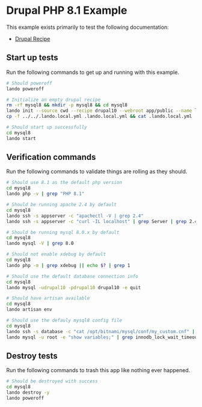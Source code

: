 Drupal PHP 8.1 Example
===============

This example exists primarily to test the following documentation:

* [Drupal Recipe](https://docs.devwithlando.io/tutorials/drupal.html)

Start up tests
--------------

Run the following commands to get up and running with this example.

```bash
# Should poweroff
lando poweroff

# Initialize an empty drupal recipe
rm -rf mysql8 && mkdir -p mysql8 && cd mysql8
lando init --source cwd --recipe drupal10 --webroot app/public --name lando-drupal-mysql8 --option php='8.1' --option database=mysql:8.0.22
cp -f ../../.lando.local.yml .lando.local.yml && cat .lando.local.yml

# Should start up successfully
cd mysql8
lando start
```

Verification commands
---------------------

Run the following commands to validate things are rolling as they should.

```bash
# Should use 8.1 as the default php version
cd mysql8
lando php -v | grep "PHP 8.1"

# Should be running apache 2.4 by default
cd mysql8
lando ssh -s appserver -c "apachectl -V | grep 2.4"
lando ssh -s appserver -c "curl -IL localhost" | grep Server | grep 2.4

# Should be running mysql 8.0.x by default
cd mysql8
lando mysql -V | grep 8.0

# Should not enable xdebug by default
cd mysql8
lando php -m | grep xdebug || echo $? | grep 1

# Should use the default database connection info
cd mysql8
lando mysql -udrupal10 -pdrupal10 drupal10 -e quit

# Should have artisan available
cd mysql8
lando artisan env

# Should use the defauly mysql8 config file
cd mysql8
lando ssh -s database -c "cat /opt/bitnami/mysql/conf/my_custom.cnf" | grep "LANDODRUPALMYSQL8CNF"
lando mysql -u root -e "show variables;" | grep innodb_lock_wait_timeout | grep 127
```

Destroy tests
-------------

Run the following commands to trash this app like nothing ever happened.

```bash
# Should be destroyed with success
cd mysql8
lando destroy -y
lando poweroff
```
